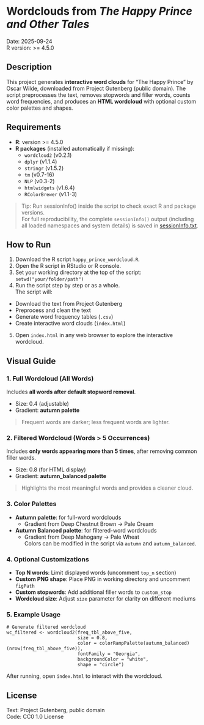 # Wordclouds from *The Happy Prince and Other Tales*

Date: 2025-09-24  
R version: >= 4.5.0

## Description
This project generates **interactive word clouds** for “The Happy Prince” by Oscar Wilde, downloaded from Project Gutenberg (public domain).
The script preprocesses the text, removes stopwords and filler words, counts word frequencies, and produces an **HTML wordcloud** with optional custom color palettes and shapes.

## Requirements
- **R**: version >= 4.5.0
- **R packages** (installed automatically if missing):
   - `wordcloud2` (v0.2.1)
   - `dplyr` (v1.1.4)
   - `stringr` (v1.5.2)
   - `tm` (v0.7-16)
   - `NLP` (v0.3-2)
   - `htmlwidgets` (v1.6.4)
   - `RColorBrewer` (v1.1-3)
> Tip: Run sessionInfo() inside the script to check exact R and package versions.  
For full reproducibility, the complete `sessionInfo()` output (including all loaded namespaces and system details) is saved in [sessionInfo.txt](sessionInfo.txt).

## How to Run
1. Download the R script `happy_prince_wordcloud.R`.
2. Open the R script in RStudio or R console.
3. Set your working directory at the top of the script: `setwd("your/folder/path")`
4. Run the script step by step or as a whole.  
   The script will:
- Download the text from Project Gutenberg
- Preprocess and clean the text
- Generate word frequency tables (`.csv`)
- Create interactive word clouds (`index.html`)
5. Open `index.html` in any web browser to explore the interactive wordcloud.

## Visual Guide
### 1. Full Wordcloud (All Words)    
Includes **all words after default stopword removal**.
- Size: 0.4 (adjustable)
- Gradient: **autumn palette**
> Frequent words are darker; less frequent words are lighter.

### 2. Filtered Wordcloud (Words > 5 Occurrences)  
Includes **only words appearing more than 5 times**, after removing common filler words.
- Size: 0.8 (for HTML display)
- Gradient: **autumn_balanced palette**
> Highlights the most meaningful words and provides a cleaner cloud.

### 3. Color Palettes  
- **Autumn palette**: for full-word wordclouds
   - Gradient from Deep Chestnut Brown → Pale Cream
- **Autumn Balanced palette**: for filtered-word wordclouds
   - Gradient from Deep Mahogany → Pale Wheat  
Colors can be modified in the script via `autumn` and `autumn_balanced`.

### 4. Optional Customizations  
- **Top N words**: Limit displayed words (uncomment `top_n` section)
- **Custom PNG shape**: Place PNG in working directory and uncomment `figPath`
- **Custom stopwords**: Add additional filler words to `custom_stop`
- **Wordcloud size**: Adjust `size` parameter for clarity on different mediums

### 5. Example Usage  
```
# Generate filtered wordcloud
wc_filtered <- wordcloud2(freq_tbl_above_five, 
                          size = 0.8,
                          color = colorRampPalette(autumn_balanced)(nrow(freq_tbl_above_five)),
                          fontFamily = "Georgia",
                          backgroundColor = "white",
                          shape = "circle")
```    
After running, open `index.html` to interact with the wordcloud.

## License  
Text: Project Gutenberg, public domain  
Code: CC0 1.0 License



